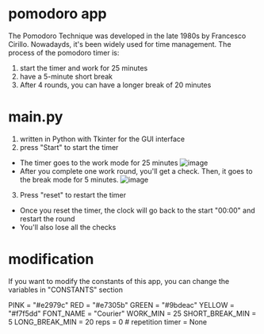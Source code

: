 # pomodoro app
The Pomodoro Technique was developed in the late 1980s by Francesco Cirillo. Nowadayds, it's been widely used for time management. The process of the pomodoro timer is:
1. start the timer and work for 25 minutes
2. have a 5-minute short break
3. After 4 rounds, you can have a longer break of 20 minutes

# main.py
1. written in Python with Tkinter for the GUI interface
2. press "Start" to start the timer
  - The timer goes to the work mode for 25 minutes
  ![image](https://user-images.githubusercontent.com/83806848/205884113-960b5328-73db-4161-9708-b54b2d3bb283.png)
  - After you complete one work round, you'll get a check. Then, it goes to the break mode for 5 minutes.
  ![image](https://user-images.githubusercontent.com/83806848/205884300-b9f72742-6fb9-4f12-8dbe-d6b2d0dfb087.png)
3. Press "reset" to restart the timer
  - Once you reset the timer, the clock will go back to the start "00:00" and restart the round
  - You'll also lose all the checks
  
# modification
If you want to modify the constants of this app, you can change the variables in "CONSTANTS" section

PINK = "#e2979c"
RED = "#e7305b"
GREEN = "#9bdeac"
YELLOW = "#f7f5dd"
FONT_NAME = "Courier"
WORK_MIN = 25
SHORT_BREAK_MIN = 5
LONG_BREAK_MIN = 20
reps = 0     # repetition
timer = None
